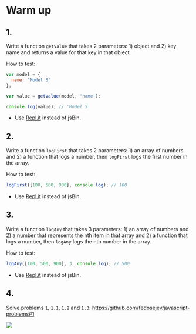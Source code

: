 # Warm up

## 1.

Write a function `getValue` that takes 2 parameters: 1) object and 2) key name and returns a value for that key in that object.

How to test:

```js
var model = {
  name: 'Model S'
};

var value = getValue(model, 'name');

console.log(value); // 'Model S'
```

+ Use [Repl.it](https://repl.it) instead of jsBin.

## 2.

Write a function `logFirst` that takes 2 parameters: 1) an array of numbers and 2) a function that logs a number, then `logFirst` logs the first number in the array.

How to test:

```js
logFirst([100, 500, 900], console.log); // 100
```

+ Use [Repl.it](https://repl.it) instead of jsBin.

## 3.

Write a function `logAny` that takes 3 parameters: 1) an array of numbers and 2) a number that represents the nth item in that array and 2) a function that logs a number, then `logAny` logs the nth number in the array.

How to test:

```js
logAny([100, 500, 900], 3, console.log); // 500
```

+ Use [Repl.it](https://repl.it) instead of jsBin.

## 4.

Solve problems `1`, `1.1`, `1.2` and `1.3`: https://github.com/fedosejev/javascript-problems#1

![](https://45.media.tumblr.com/04a67b7ef443fe6f1300a3b113f8037a/tumblr_noxmlwv1841qbls2ko1_500.gif)
